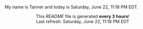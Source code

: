 My name is Tanner and today is Saturday, June 22, 11:18 PM EDT.

<p align="center">This <i>README</i> file is generated <b>every 3 hours</b>!</br>Last refresh: Saturday, June 22, 11:18 PM EDT<br /></p>
